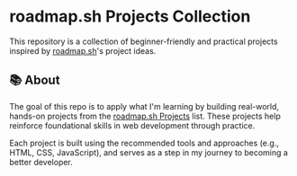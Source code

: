 # roadmap.sh Projects Collection

This repository is a collection of beginner-friendly and practical projects inspired by [roadmap.sh](https://roadmap.sh)'s project ideas.

## 📚 About

The goal of this repo is to apply what I'm learning by building real-world, hands-on projects from the [roadmap.sh Projects](https://roadmap.sh/projects) list. These projects help reinforce foundational skills in web development through practice.

Each project is built using the recommended tools and approaches (e.g., HTML, CSS, JavaScript), and serves as a step in my journey to becoming a better developer.
